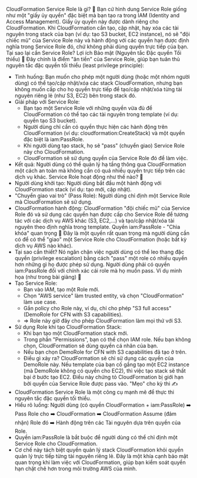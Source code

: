 CloudFormation Service Role là gì? 🤔
Bạn cứ hình dung Service Role giống như một "giấy ủy quyền" đặc biệt mà bạn tạo ra trong IAM (Identity and Access Management). Giấy ủy quyền này được dành riêng cho CloudFormation.
Khi CloudFormation cần tạo, cập nhật, hay xóa các tài nguyên trong stack của bạn (ví dụ: tạo S3 bucket, EC2 instance), nó sẽ "đội chiếc mũ" của Service Role này và hành động với các quyền hạn được định nghĩa trong Service Role đó, chứ không phải dùng quyền trực tiếp của bạn.
Tại sao lại cần Service Role? Lợi ích Bảo mật (Nguyên tắc Đặc quyền Tối thiểu) 🔐
Đây chính là điểm "ăn tiền" của Service Role, giúp bạn tuân thủ nguyên tắc đặc quyền tối thiểu (least privilege principle):
 * Tình huống: Bạn muốn cho phép một người dùng (hoặc một nhóm người dùng) có thể tạo/cập nhật/xóa các stack CloudFormation, nhưng bạn không muốn cấp cho họ quyền trực tiếp để tạo/cập nhật/xóa từng tài nguyên riêng lẻ (như S3, EC2) bên trong stack đó.
 * Giải pháp với Service Role:
   * Bạn tạo một Service Role với những quyền vừa đủ để CloudFormation có thể tạo các tài nguyên trong template (ví dụ: quyền tạo S3 bucket).
   * Người dùng chỉ cần có quyền thực hiện các hành động trên CloudFormation (ví dụ: cloudformation:CreateStack) và một quyền đặc biệt là iam:PassRole.
   * Khi người dùng tạo stack, họ sẽ "pass" (chuyển giao) Service Role này cho CloudFormation.
   * CloudFormation sẽ sử dụng quyền của Service Role đó để làm việc.
 * Kết quả: Người dùng có thể quản lý hạ tầng thông qua CloudFormation một cách an toàn mà không cần có quá nhiều quyền trực tiếp trên các dịch vụ khác.
Service Role hoạt động như thế nào? 🤝
 * Người dùng khởi tạo: Người dùng bắt đầu một hành động với CloudFormation stack (ví dụ: tạo mới, cập nhật).
 * "Chuyển giao vai trò" (Pass Role): Người dùng chỉ định một Service Role mà CloudFormation sẽ sử dụng.
 * CloudFormation hành động: CloudFormation "đội chiếc mũ" của Service Role đó và sử dụng các quyền hạn được cấp cho Service Role để tương tác với các dịch vụ AWS khác (S3, EC2,...) và tạo/cập nhật/xóa tài nguyên theo định nghĩa trong template.
Quyền iam:PassRole - "Chìa khóa" quan trọng 🔑
Đây là một quyền rất quan trọng mà người dùng cần có để có thể "giao" một Service Role cho CloudFormation (hoặc bất kỳ dịch vụ AWS nào khác).
 * Tại sao cần thiết? Nó ngăn chặn việc người dùng có thể leo thang đặc quyền (privilege escalation) bằng cách "pass" một role có nhiều quyền hơn những gì họ được phép sử dụng. Người dùng phải có quyền iam:PassRole đối với chính xác cái role mà họ muốn pass.
Ví dụ minh họa (như trong bài giảng) 🎨
 * Tạo Service Role:
   * Bạn vào IAM, tạo một Role mới.
   * Chọn "AWS service" làm trusted entity, và chọn "CloudFormation" làm use case.
   * Gắn policy cho Role này, ví dụ, chỉ cho phép "S3 full access" (DemoRole for CFN with S3 capabilities).
   * => Role này giờ đây cho phép CloudFormation làm mọi thứ với S3.
 * Sử dụng Role khi tạo CloudFormation Stack:
   * Khi bạn tạo một CloudFormation stack mới.
   * Trong phần "Permissions", bạn có thể chọn IAM role. Nếu bạn không chọn, CloudFormation sẽ dùng quyền cá nhân của bạn.
   * Nếu bạn chọn DemoRole for CFN with S3 capabilities đã tạo ở trên.
   * Điều gì xảy ra? CloudFormation sẽ chỉ sử dụng các quyền của DemoRole này. Nếu template của bạn cố gắng tạo một EC2 instance (mà DemoRole không có quyền cho EC2), thì việc tạo stack sẽ thất bại ở bước tạo EC2. Điều này chứng tỏ CloudFormation bị giới hạn bởi quyền của Service Role được pass vào.
"Mẹo" cho kỳ thi ✍️
 * CloudFormation Service Role là một công cụ mạnh mẽ để thực thi nguyên tắc đặc quyền tối thiểu.
 * Hiểu rõ luồng: Người dùng (có quyền CloudFormation + iam:PassRole) ➡️ Pass Role cho ➡️ CloudFormation ➡️ CloudFormation Assume (đảm nhận) Role đó ➡️ Hành động trên các Tài nguyên dựa trên quyền của Role.
 * Quyền iam:PassRole là bắt buộc để người dùng có thể chỉ định một Service Role cho CloudFormation.
 * Cơ chế này tách biệt quyền quản lý stack CloudFormation khỏi quyền quản lý trực tiếp từng tài nguyên riêng lẻ.
Đây là một khía cạnh bảo mật quan trọng khi làm việc với CloudFormation, giúp bạn kiểm soát quyền hạn chặt chẽ hơn trong môi trường AWS của mình. 
